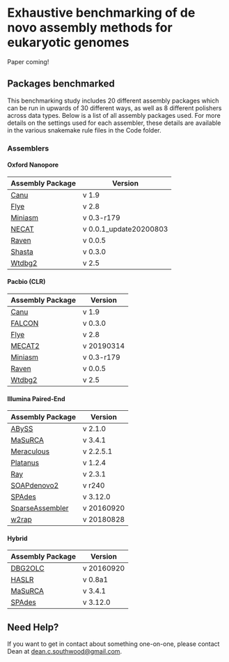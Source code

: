 Exhaustive benchmarking of de novo assembly methods for eukaryotic genomes
====

Paper coming!


Packages benchmarked
--------------------

This benchmarking study includes 20 different assembly packages which can be run in upwards of 30 different ways, as well as 8 different polishers across data types. Below is a list of all assembly packages used. For more details on the settings used for each assembler, these details are available in the various snakemake rule files in the Code folder. 

### Assemblers

#### Oxford Nanopore

| Assembly Package                                   | Version |
| -------------------------------------------------- | ------- | 
| [Canu](https://github.com/marbl/canu)              | v 1.9   | 
| [Flye](https://github.com/fenderglass/flye)        | v 2.8   |
| [Miniasm](https://github.com/lh3/miniasm)          | v 0.3-r179   |
| [NECAT](https://github.com/xiaochuanle/NECAT)      | v 0.0.1_update20200803     |
| [Raven](https://github.com/lbcb-sci/raven)         | v 0.0.5     |
| [Shasta](https://github.com/chanzuckerberg/shasta) | v 0.3.0     |
| [Wtdbg2](https://github.com/ruanjue/wtdbg2)        | v 2.5     |

#### Pacbio (CLR)

| Assembly Package                                       | Version | 
| ------------------------------------------------------ | ------- |
| [Canu](https://github.com/marbl/canu)                  | v 1.9   |
| [FALCON](https://github.com/PacificBiosciences/FALCON) | v 0.3.0   | 
| [Flye](https://github.com/fenderglass/flye)            | v 2.8   |
| [MECAT2](https://github.com/xiaochuanle/MECAT2)        | v 20190314     |
| [Miniasm](https://github.com/lh3/miniasm)              | v 0.3-r179   |
| [Raven](https://github.com/lbcb-sci/raven)             | v 0.0.5     |
| [Wtdbg2](https://github.com/ruanjue/wtdbg2)            | v 2.5     |

#### Illumina Paired-End

| Assembly Package                                                               | Version |
| ------------------------------------------------------------------------------ | ------- |
| [ABySS](https://github.com/bcgsc/abyss)                                        | v 2.1.0   |
| [MaSuRCA](https://github.com/alekseyzimin/masurca)                             | v 3.4.1   |
| [Meraculous](https://jgi.doe.gov/data-and-tools/meraculous/)                   | v 2.2.5.1  |
| [Platanus](http://platanus.bio.titech.ac.jp/platanus-assembler/platanus-1-2-4) | v 1.2.4    | 
| [Ray](https://github.com/sebhtml/ray)                                          | v 2.3.1     |
| [SOAPdenovo2](https://github.com/aquaskyline/SOAPdenovo2)                      | v r240     |
| [SPAdes](https://github.com/ablab/spades)                                      | v 3.12.0     |
| [SparseAssembler](https://github.com/yechengxi/SparseAssembler)                | v 20160920     |
| [w2rap](https://github.com/bioinfologics/w2rap-contigger)                      | v 20180828     |

#### Hybrid

| Assembly Package                                                               | Version |
| ------------------------------------------------------------------------------ | ------- |
| [DBG2OLC](https://github.com/yechengxi/DBG2OLC)                                        | v 20160920   |
| [HASLR](https://github.com/alekseyzimin/masurca)                             | v 0.8a1   |
| [MaSuRCA](https://jgi.doe.gov/data-and-tools/meraculous/)                   | v 3.4.1  |
| [SPAdes](http://platanus.bio.titech.ac.jp/platanus-assembler/platanus-1-2-4) | v 3.12.0    | 


Need Help?
----------

If you want to get in contact about something one-on-one, please contact Dean at dean.c.southwood@gmail.com. 